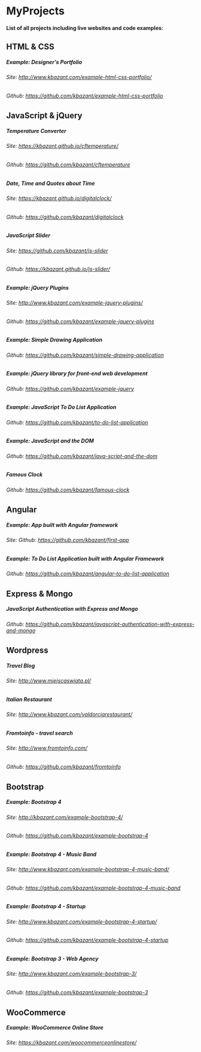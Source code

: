 # MyProjects
#### List of all projects including live websites and code examples:
## HTML & CSS
##### Example: Designer's Portfolio
###### Site: http://www.kbazant.com/example-html-css-portfolio/
###### Github: https://github.com/kbazant/example-html-css-portfolio
## JavaScript & jQuery
##### Temperature Converter
###### Site: https://kbazant.github.io/cftemperature/
###### Github: https://github.com/kbazant/cftemperature
##
##### Date, Time and Quotes about Time
###### Site: https://kbazant.github.io/digitalclock/
###### Github: https://github.com/kbazant/digitalclock
##
##### JavaScript Slider
###### Site: https://github.com/kbazant/js-slider
###### Github: https://kbazant.github.io/js-slider/
##
##### Example: jQuery Plugins
###### Site: http://www.kbazant.com/example-jquery-plugins/
###### Github: https://github.com/kbazant/example-jquery-plugins
##
##### Example: Simple Drawing Application
###### Github: https://github.com/kbazant/simple-drawing-application
##
##### Example: jQuery library for front-end web development
###### Github: https://github.com/kbazant/example-jquery
##
##### Example: JavaScript To Do List Application
###### Github: https://github.com/kbazant/to-do-list-application
##
##### Example: JavaScript and the DOM
###### Github: https://github.com/kbazant/java-script-and-the-dom
##
##### Famous Clock
###### Github: https://github.com/kbazant/famous-clock
## Angular
##### Example: App built with Angular framework
###### Site: Github: https://github.com/kbazant/first-app
##
##### Example: To Do List Application built with Angular Framework
###### Github: https://github.com/kbazant/angular-to-do-list-application
## Express & Mongo
##### JavaScript Authentication with Express and Mongo
###### Github: https://github.com/kbazant/javascript-authentication-with-express-and-mongo
## Wordpress
##### Travel Blog
###### Site: http://www.miejscaswiata.pl/
##
##### Italian Restaurant
###### Site: http://www.kbazant.com/valdorciarestaurant/
##
##### Fromtoinfo - travel search
###### Site: http://www.fromtoinfo.com/
###### Github: https://github.com/kbazant/fromtoinfo
## Bootstrap
##### Example: Bootstrap 4
###### Site: http://kbazant.com/example-bootstrap-4/
###### Github: https://github.com/kbazant/example-bootstrap-4
##
##### Example: Bootstrap 4 - Music Band
###### Site: http://www.kbazant.com/example-bootstrap-4-music-band/
###### Github: https://github.com/kbazant/example-bootstrap-4-music-band
##
##### Example: Bootstrap 4 - Startup
###### Site: http://www.kbazant.com/example-bootstrap-4-startup/
###### Github: https://github.com/kbazant/example-bootstrap-4-startup
##
##### Example: Bootstrap 3 - Web Agency
###### Site: http://www.kbazant.com/example-bootstrap-3/ 
###### Github: https://github.com/kbazant/example-bootstrap-3
## WooCommerce
##### Example: WooCommerce Online Store
###### Site: https://kbazant.com/woocommerceonlinestore/
